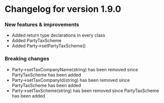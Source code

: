 # Changelog for version 1.9.0

### New features & improvements

- Added return type declarations in every class
- Added PartyTaxScheme
- Added Party->setPartyTaxScheme()

### Breaking changes

- Party->setTaxCompanyName(string) has been removed since PartyTaxScheme has been added
- Party->setTaxCompanyId(string) has been removed since PartyTaxScheme has been added
- Party->setTaxScheme(string) has been removed since PartyTaxScheme has been added
